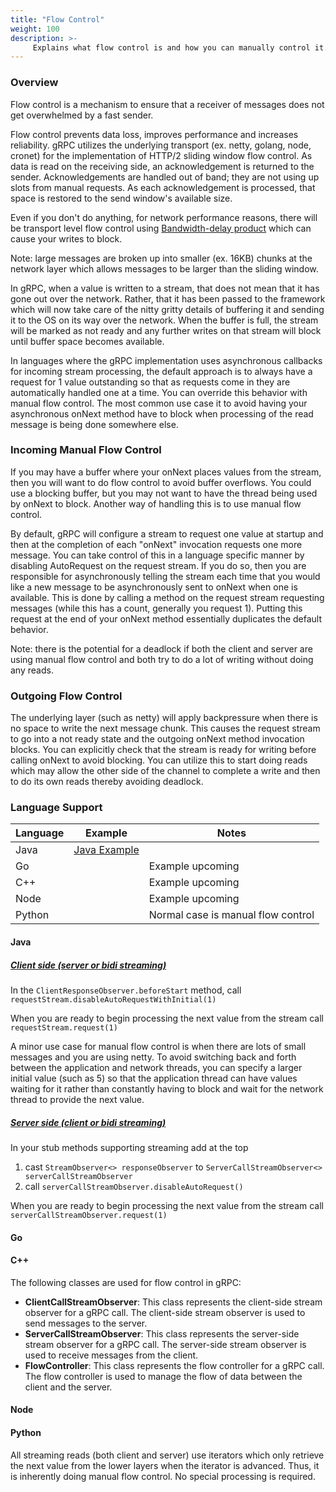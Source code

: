 ```yaml
---
title: "Flow Control"
weight: 100
description: >-
     Explains what flow control is and how you can manually control it.
---
```


### Overview 

Flow control is a mechanism to ensure that a receiver of messages does not get overwhelmed by a fast
sender.

Flow control prevents data loss, improves performance and increases reliability.  gRPC utilizes the
underlying transport (ex. netty, golang, node, cronet) for the implementation of HTTP/2 sliding
window flow control.  As data is read on the receiving side, an acknowledgement is returned to the
sender.  Acknowledgements are handled out of band; they are not using up slots from manual requests.
As each acknowledgement is processed, that space is restored to the send window's available size.

Even if you don't do anything, for network performance reasons, there will be
transport level flow control using [Bandwidth-delay product][bdp] which can cause your writes to
block.

Note: large messages are broken up into smaller (ex. 16KB) chunks at the network layer which
allows messages to be larger than the sliding window.

In gRPC, when a value is written to a stream, that does not mean that it has gone out over the
network.  Rather, that it has been passed to the framework which will now take care of the nitty
gritty details of buffering it and sending it to the OS on its way over the network.  When the
buffer is full, the stream will be marked as not ready and any further writes on that stream will
block until buffer space becomes available.

In languages where the gRPC implementation uses asynchronous callbacks for incoming stream
processing, the default approach is to always have a request for 1 value outstanding so that as
requests come in they are automatically handled one at a time. You can override this behavior with
manual flow control.  The most common use case it to avoid having your asynchronous onNext method have to
block when processing of the read message is being done somewhere else.

### Incoming Manual Flow Control 

If you may have a buffer where your onNext places values from the stream, then you will want to do
flow control to avoid buffer overflows.  You could use a blocking buffer, but you may not want to
have the thread being used by onNext to block.  Another way of handling this is to use manual flow
control.

By default, gRPC will configure a stream to request one value at startup and then at the completion
of each "onNext" invocation requests one more message.  You can take control of this in a language
specific manner by disabling AutoRequest on the request stream.  If you do so, then you are
responsible for asynchronously telling the stream each time that you would like a new message to be
asynchronously sent to onNext when one is available.  This is done by calling a method on the
request stream requesting messages (while this has a count, generally you request 1). Putting this
request at the end of your onNext method essentially duplicates the default behavior.

Note: there is the potential for a deadlock if both the client and server are using manual flow
control and both try to do a lot of writing without doing any reads.

### Outgoing Flow Control

The underlying layer (such as netty) will apply backpressure when there is no space to write the
next message chunk.  This causes the request stream to go into a not ready state and the outgoing
onNext method invocation blocks.  You can explicitly check that the stream is ready for writing
before calling onNext to avoid blocking.  You can utilize this to start doing reads which may allow
the other side of the channel to complete a write and then to do its own reads thereby avoiding
deadlock.


### Language Support

| Language | Example | Notes |
| -------- | ------- | ----- |
| Java | [Java Example][] | |
| Go | | Example upcoming |
| C++ | | Example upcoming |
| Node | | Example upcoming |
| Python | | Normal case is manual flow control |

#### Java

##### <u>Client side (server or bidi streaming)</u>

In the `ClientResponseObserver.beforeStart` method, call
`requestStream.disableAutoRequestWithInitial(1)`

When you are ready to begin processing the next value from the stream call
`requestStream.request(1)`

A minor use case for manual flow control is when there are lots of small messages and you are using
netty.  To avoid switching back and forth between the application and network threads, you can
specify a larger initial value (such as 5) so that the application thread can have values waiting
for it rather than constantly having to block and wait for the network thread to provide the next
value.

##### <u>Server side (client or bidi streaming)</u>

In your stub methods supporting streaming add at the top
1. cast `StreamObserver<> responseObserver` to `ServerCallStreamObserver<> serverCallStreamObserver`
1. call `serverCallStreamObserver.disableAutoRequest()`

When you are ready to begin processing the next value from the stream call
`serverCallStreamObserver.request(1)`

#### Go


#### C++

The following classes are used for flow control in gRPC:

* **ClientCallStreamObserver**: This class represents the client-side stream observer for a gRPC call. The client-side stream observer is used to send messages to the server.
* **ServerCallStreamObserver**: This class represents the server-side stream observer for a gRPC call. The server-side stream observer is used to receive messages from the client.
* **FlowController**: This class represents the flow controller for a gRPC call. The flow controller is used to manage the flow of data between the client and the server.


#### Node



#### Python

All streaming reads (both client and server) use iterators which only retrieve the next value from
the lower layers when the iterator is advanced. Thus, it is inherently doing manual flow control.
No special processing is required.


  [Java Example]: https://github.com/grpc/grpc-java/tree/master/examples/src/main/java/io/grpc/examples/manualflowcontrol 
  [bdp]: https://en.wikipedia.org/wiki/Bandwidth-delay_product


